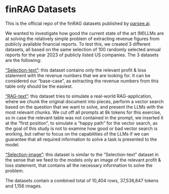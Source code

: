 # finRAG Datasets

This is the official repo of the finRAG datasets published by [parsee.ai](https://parsee.ai).

We wanted to investigate how good the current state of the art (M)LLMs are at solving the relatively simple problem of extracting revenue figures from publicly available financial reports. To test this, we created 3 different datasets, all based on the same selection of 100 randomly selected annual reports for the year 2023 of publicly listed US companies. The 3 datasets are the following:

[“Selection-text”](selection-text): this dataset contains only the relevant profit & loss statement with the revenue numbers that we are looking for. It can be considered our “base-case”, as extracting the revenue numbers from this table only should be the easiest.

[“RAG-text”](rag-text): this dataset tries to simulate a real-world RAG-application, where we chunk the original document into pieces, perform a vector search based on the question that we want to solve, and present the LLMs with the most relevant chunks. We cut off all prompts at 8k tokens for this exercise, so in case the relevant table was not contained in the prompt, we inserted it at the “first position”, to simulate a “happy path” for the vector search, as the goal of this study is not to examine how good or bad vector search is working, but rather to focus on the capabilities of the LLMs if we can guarantee that all required information to solve a task is presented to the model.

[“Selection-image”](selection-image): this dataset is similar to the “Selection-text” dataset in the sense that we feed to the models only an image of the relevant profit & loss statement, that contains all the necessary information to solve the problem.

The datasets contain a combined total of 10,404 rows, 37,536,847 tokens and 1,156 images.